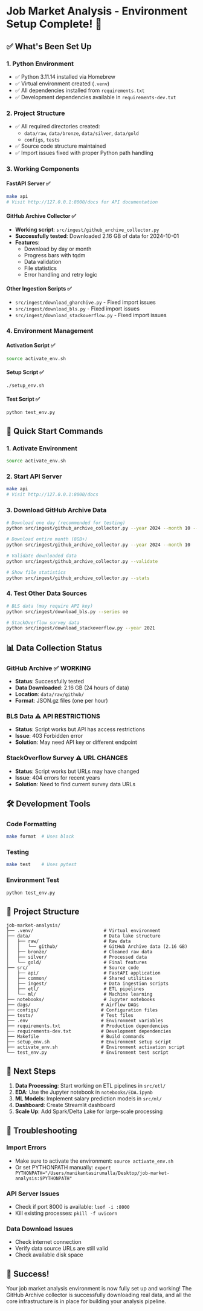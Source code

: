 # Job Market Analysis - Environment Setup Complete! 🎉

## ✅ What's Been Set Up

### 1. **Python Environment**
- ✅ Python 3.11.14 installed via Homebrew
- ✅ Virtual environment created (`.venv`)
- ✅ All dependencies installed from `requirements.txt`
- ✅ Development dependencies available in `requirements-dev.txt`

### 2. **Project Structure**
- ✅ All required directories created:
  - `data/raw`, `data/bronze`, `data/silver`, `data/gold`
  - `configs`, `tests`
- ✅ Source code structure maintained
- ✅ Import issues fixed with proper Python path handling

### 3. **Working Components**

#### **FastAPI Server** ✅
```bash
make api
# Visit http://127.0.0.1:8000/docs for API documentation
```

#### **GitHub Archive Collector** ✅
- **Working script**: `src/ingest/github_archive_collector.py`
- **Successfully tested**: Downloaded 2.16 GB of data for 2024-10-01
- **Features**:
  - Download by day or month
  - Progress bars with tqdm
  - Data validation
  - File statistics
  - Error handling and retry logic

#### **Other Ingestion Scripts** ✅
- `src/ingest/download_gharchive.py` - Fixed import issues
- `src/ingest/download_bls.py` - Fixed import issues  
- `src/ingest/download_stackoverflow.py` - Fixed import issues

### 4. **Environment Management**

#### **Activation Script** ✅
```bash
source activate_env.sh
```

#### **Setup Script** ✅
```bash
./setup_env.sh
```

#### **Test Script** ✅
```bash
python test_env.py
```

## 🚀 Quick Start Commands

### 1. **Activate Environment**
```bash
source activate_env.sh
```

### 2. **Start API Server**
```bash
make api
# Visit http://127.0.0.1:8000/docs
```

### 3. **Download GitHub Archive Data**
```bash
# Download one day (recommended for testing)
python src/ingest/github_archive_collector.py --year 2024 --month 10 --day 1

# Download entire month (8GB+)
python src/ingest/github_archive_collector.py --year 2024 --month 10

# Validate downloaded data
python src/ingest/github_archive_collector.py --validate

# Show file statistics
python src/ingest/github_archive_collector.py --stats
```

### 4. **Test Other Data Sources**
```bash
# BLS data (may require API key)
python src/ingest/download_bls.py --series oe

# StackOverflow survey data
python src/ingest/download_stackoverflow.py --year 2021
```

## 📊 Data Collection Status

### **GitHub Archive** ✅ WORKING
- **Status**: Successfully tested
- **Data Downloaded**: 2.16 GB (24 hours of data)
- **Location**: `data/raw/github/`
- **Format**: JSON.gz files (one per hour)

### **BLS Data** ⚠️ API RESTRICTIONS
- **Status**: Script works but API has access restrictions
- **Issue**: 403 Forbidden error
- **Solution**: May need API key or different endpoint

### **StackOverflow Survey** ⚠️ URL CHANGES
- **Status**: Script works but URLs may have changed
- **Issue**: 404 errors for recent years
- **Solution**: Need to find current survey data URLs

## 🛠️ Development Tools

### **Code Formatting**
```bash
make format  # Uses black
```

### **Testing**
```bash
make test    # Uses pytest
```

### **Environment Test**
```bash
python test_env.py
```

## 📁 Project Structure
```
job-market-analysis/
├── .venv/                          # Virtual environment
├── data/                           # Data lake structure
│   ├── raw/                        # Raw data
│   │   └── github/                 # GitHub Archive data (2.16 GB)
│   ├── bronze/                     # Cleaned raw data
│   ├── silver/                     # Processed data
│   └── gold/                       # Final features
├── src/                            # Source code
│   ├── api/                        # FastAPI application
│   ├── common/                     # Shared utilities
│   ├── ingest/                     # Data ingestion scripts
│   ├── etl/                        # ETL pipelines
│   └── ml/                         # Machine learning
├── notebooks/                      # Jupyter notebooks
├── dags/                          # Airflow DAGs
├── configs/                       # Configuration files
├── tests/                         # Test files
├── .env                           # Environment variables
├── requirements.txt               # Production dependencies
├── requirements-dev.txt           # Development dependencies
├── Makefile                       # Build commands
├── setup_env.sh                   # Environment setup script
├── activate_env.sh                # Environment activation script
└── test_env.py                    # Environment test script
```

## 🎯 Next Steps

1. **Data Processing**: Start working on ETL pipelines in `src/etl/`
2. **EDA**: Use the Jupyter notebook in `notebooks/EDA.ipynb`
3. **ML Models**: Implement salary prediction models in `src/ml/`
4. **Dashboard**: Create Streamlit dashboard
5. **Scale Up**: Add Spark/Delta Lake for large-scale processing

## 🔧 Troubleshooting

### **Import Errors**
- Make sure to activate the environment: `source activate_env.sh`
- Or set PYTHONPATH manually: `export PYTHONPATH="/Users/manikantasirumalla/Desktop/job-market-analysis:$PYTHONPATH"`

### **API Server Issues**
- Check if port 8000 is available: `lsof -i :8000`
- Kill existing processes: `pkill -f uvicorn`

### **Data Download Issues**
- Check internet connection
- Verify data source URLs are still valid
- Check available disk space

## 🎉 Success!

Your job market analysis environment is now fully set up and working! The GitHub Archive collector is successfully downloading real data, and all the core infrastructure is in place for building your analysis pipeline.
